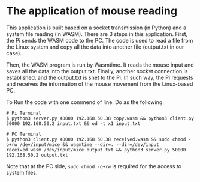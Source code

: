 # The application of mouse reading

This application is built based on a socket transmission (in Python) and a system file reading (in WASM). There are 3 steps in this application. First, the Pi sends the WASM code to the PC. The code is used to read a file from the Linux system and copy all the data into  another file (output.txt in our case).

Then, the WASM program is run by Wasmtime. It reads the mouse input and saves all the data into the output.txt. Finally, another socket connection is established, and the output.txt is snet to the Pi. In such way, the Pi requests and receives the information of the mouse movement from the Linux-based PC.

To Run the code with one commend of line. Do as the following.

```
# Pi Terminal
$ python3 server.py 40000 192.168.50.38 copy.wasm && python3 client.py 50000 192.168.50.2 input.txt && od -t x1 input.txt

# PC Terminal
$ python3 client.py 40000 192.168.50.38 received.wasm && sudo chmod -o+rw /dev/input/mice && wasmtime --dir=. --dir=/dev/input received.wasm /dev/input/mice output.txt && python3 server.py 50000 192.168.50.2 output.txt
```

Note that at the PC side, `sudo chmod -o+rw` is required for the access to system files.

